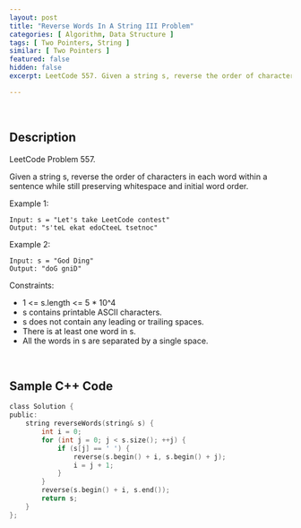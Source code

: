 ```yaml
---
layout: post
title: "Reverse Words In A String III Problem"
categories: [ Algorithm, Data Structure ]
tags: [ Two Pointers, String ]
similar: [ Two Pointers ]
featured: false
hidden: false
excerpt: LeetCode 557. Given a string s, reverse the order of characters in each word within a sentence while still preserving whitespace and initial word order.

---
```


<br />

## Description

LeetCode Problem 557.

Given a string s, reverse the order of characters in each word within a sentence while still preserving whitespace and initial word order.

Example 1:
```
Input: s = "Let's take LeetCode contest"
Output: "s'teL ekat edoCteeL tsetnoc"
```

Example 2:
```
Input: s = "God Ding"
Output: "doG gniD"
```

Constraints:
* 1 <= s.length <= 5 * 10^4
* s contains printable ASCII characters.
* s does not contain any leading or trailing spaces.
* There is at least one word in s.
* All the words in s are separated by a single space.

<br />

## Sample C++ Code


```c
class Solution {
public:
    string reverseWords(string& s) {
        int i = 0;
        for (int j = 0; j < s.size(); ++j) {
            if (s[j] == ' ') {
                reverse(s.begin() + i, s.begin() + j);
                i = j + 1;
            }
        }
        reverse(s.begin() + i, s.end());
        return s;
    }
};
```


